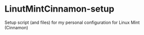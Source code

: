 # LinutMintCinnamon-setup
Setup script (and files) for my personal configuration for Linux Mint (Cinnamon)
